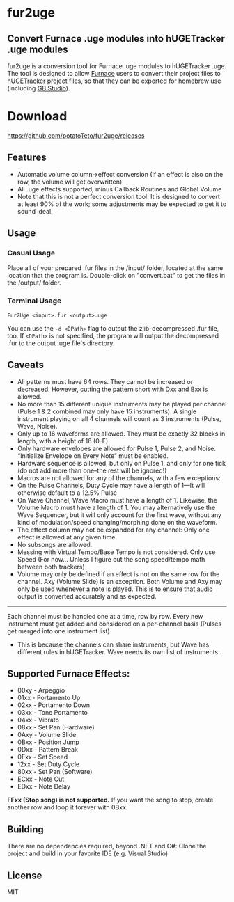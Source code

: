 # fur2uge
## Convert Furnace .uge modules into hUGETracker .uge modules

fur2uge is a conversion tool for Furnace .uge modules to hUGETracker .uge. The tool is designed to allow [Furnace](https://github.com/tildearrow/furnace) users to convert their project files to [hUGETracker](https://github.com/SuperDisk/hUGETracker) project files, so that they can be exported for homebrew use (including [GB Studio](https://www.gbstudio.dev/)).

# Download
https://github.com/potatoTeto/fur2uge/releases

## Features
- Automatic volume column->effect conversion (If an effect is also on the row, the volume will get overwritten)
- All .uge effects supported, minus Callback Routines and Global Volume
- Note that this is not a perfect conversion tool: It is designed to convert at least 90% of the work; some adjustments may be expected to get it to sound ideal.

## Usage
### Casual Usage
Place all of your prepared .fur files in the /input/ folder, located at the same location that the program is. Double-click on "convert.bat" to get the files in the /output/ folder.
### Terminal Usage
``Fur2Uge <input>.fur <output>.uge``

You can use the ``-d <DPath>`` flag to output the zlib-decompressed .fur file, too. If ``<DPath>`` is not specified, the program will output the decompressed .fur to the output .uge file's directory.

## Caveats
- All patterns must have 64 rows. They cannot be increased or decreased. However, cutting the pattern short with Dxx and Bxx is allowed.
- No more than 15 different unique instruments may be played per channel (Pulse 1 & 2 combined may only have 15 instruments). A single instrument playing on all 4 channels will count as 3 instruments (Pulse, Wave, Noise).
- Only up to 16 waveforms are allowed. They must be exactly 32 blocks in length, with a height of 16 (0-F)
- Only hardware envelopes are allowed for Pulse 1, Pulse 2, and Noise. “Initialize Envelope on Every Note” must be enabled.
- Hardware sequence is allowed, but only on Pulse 1, and only for one tick (do not add more than one–the rest will be ignored!)
- Macros are not allowed for any of the channels, with a few exceptions:
- On the Pulse Channels, Duty Cycle may have a length of 1—It will otherwise default to a 12.5% Pulse
- On Wave Channel, Wave Macro must have a length of 1. Likewise, the Volume Macro must have a length of 1. You may alternatively use the Wave Sequencer, but it will only account for the first wave, without any kind of modulation/speed changing/morphing done on the waveform.
- The effect column may not be expanded for any channel: Only one effect is allowed at any given time.
- No subsongs are allowed.
- Messing with Virtual Tempo/Base Tempo is not considered. Only use Speed (For now… Unless I figure out the song speed/tempo math between both trackers)
- Volume may only be defined if an effect is not on the same row for the channel. Axy (Volume Slide) is an exception. Both Volume and Axy may only be used whenever a note is played. This is to ensure that audio output is converted accurately and as expected.
---
Each channel must be handled one at a time, row by row. Every new instrument must get added and considered on a per-channel basis (Pulses get merged into one instrument list)
- This is because the channels can share instruments, but Wave has different rules in hUGETracker. Wave needs its own list of instruments.

## Supported Furnace Effects:
- 00xy - Arpeggio
- 01xx - Portamento Up
- 02xx - Portamento Down
- 03xx - Tone Portamento
- 04xx - Vibrato
- 08xx - Set Pan (Hardware)
- 0Axy - Volume Slide
- 0Bxx - Position Jump
- 0Dxx - Pattern Break
- 0Fxx - Set Speed
- 12xx - Set Duty Cycle
- 80xx - Set Pan (Software)
- ECxx - Note Cut
- EDxx - Note Delay

**FFxx (Stop song) is not supported.** If you want the song to stop, create another row and loop it forever with 0Bxx.

## Building

There are no dependencies required, beyond .NET and C#: Clone the project and build in your favorite IDE (e.g. Visual Studio)

## License

MIT
